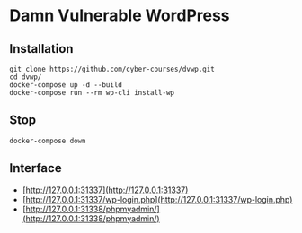 # Damn Vulnerable WordPress

## Installation

```
git clone https://github.com/cyber-courses/dvwp.git
cd dvwp/
docker-compose up -d --build
docker-compose run --rm wp-cli install-wp
```

## Stop
```
docker-compose down
```

## Interface

* [http://127.0.0.1:31337](http://127.0.0.1:31337)
* [http://127.0.0.1:31337/wp-login.php](http://127.0.0.1:31337/wp-login.php)
* [http://127.0.0.1:31338/phpmyadmin/](http://127.0.0.1:31338/phpmyadmin/)
